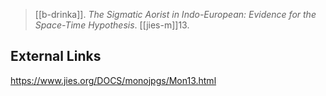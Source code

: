> [[b-drinka]]. *The Sigmatic Aorist in Indo-European: Evidence for the Space-Time Hypothesis*. [[jies-m]]13.

## External Links
https://www.jies.org/DOCS/monojpgs/Mon13.html